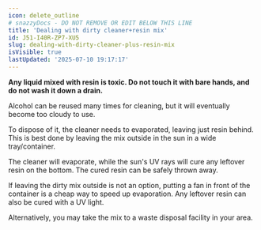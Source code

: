 ```yaml
---
icon: delete_outline
# snazzyDocs - DO NOT REMOVE OR EDIT BELOW THIS LINE
title: 'Dealing with dirty cleaner+resin mix'
id: J51-I40R-ZP7-XU5
slug: dealing-with-dirty-cleaner-plus-resin-mix
isVisible: true
lastUpdated: '2025-07-10 19:17:17'
---
```

**Any liquid mixed with resin is toxic. Do not touch it with bare hands, and do not wash it down a drain.**

Alcohol can be reused many times for cleaning, but it will eventually become too cloudy to use.

To dispose of it, the cleaner needs to evaporated, leaving just resin behind. This is best done by leaving the mix outside in the sun in a wide tray/container.

The cleaner will evaporate, while the sun's UV rays will cure any leftover resin on the bottom. The cured resin can be safely thrown away.

If leaving the dirty mix outside is not an option, putting a fan in front of the container is a cheap way to speed up evaporation. Any leftover resin can also be cured with a UV light.

Alternatively, you may take the mix to a waste disposal facility in your area.